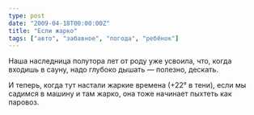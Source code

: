 ```yaml
---
type: post
date: "2009-04-18T00:00:00Z"
title: "Если жарко"
tags: ["авто", "забавное", "погода", "ребёнок"]
---
```


Наша наследница полутора лет от роду уже усвоила, что, когда входишь в сауну, надо глубоко дышать — полезно, дескать.

И теперь, когда тут настали жаркие времена (+22° в тени), если мы садимся в машину и там жарко, она тоже начинает пыхтеть как паровоз.
